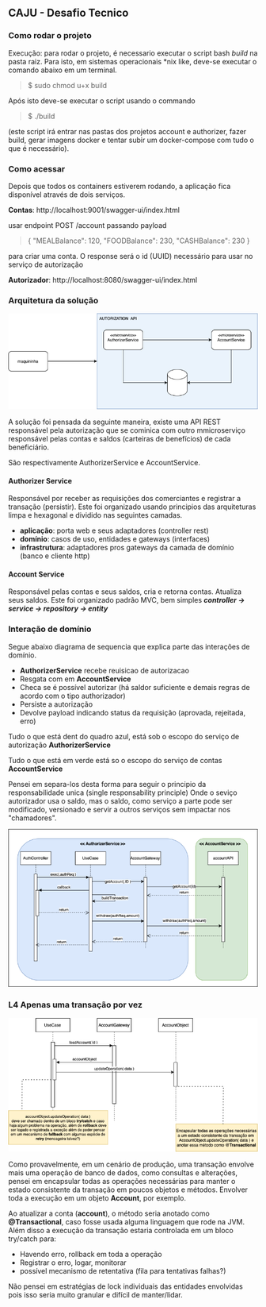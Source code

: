## CAJU - Desafio Tecnico


### Como rodar o projeto

Execução: para rodar o projeto, é necessario executar o script bash *build* na pasta raiz.
Para isto, em sistemas operacionais *nix like, deve-se executar o comando abaixo em um terminal.
> $ sudo chmod u+x build

Após isto deve-se executar o script usando o commando
> $ ./build

(este script irá entrar nas pastas dos projetos account e authorizer, fazer build, gerar imagens docker e tentar subir um docker-compose com tudo o que é necessário).

### Como acessar

Depois que todos os containers estiverem rodando, a aplicação fica disponível através de dois serviços.

**Contas**: http://localhost:9001/swagger-ui/index.html

usar endpoint POST /account passando payload 
> {
"MEALBalance": 120,
"FOODBalance": 230,
"CASHBalance": 230
} 

para criar uma conta. O response será o id (UUID) necessário para usar no serviço de autorização

**Autorizador**: http://localhost:8080/swagger-ui/index.html


### Arquitetura da solução
![Alt text](img/caju-desafio.drawio.png?raw=true "Title")

A solução foi pensada da seguinte maneira, existe uma API REST responsável pela autorização que se cominica com outro mmicroserviço responsável
pelas contas e saldos (carteiras de benefícios) de cada beneficiário.

São respectivamente AuthorizerService e AccountService.

#### Authorizer Service 
Responsável por receber as requisições dos comerciantes e registrar a transação (persistir).
Este foi organizado usando principios das arquiteturas limpa e hexagonal e dividido nas seguintes camadas.
* **aplicação**: porta web e seus adaptadores (controller rest)
* **domínio**: casos de uso, entidades e gateways (interfaces)
* **infrastrutura**: adaptadores pros gateways da camada de domínio (banco e cliente http)

#### Account Service 
Responsável pelas contas e seus saldos, cria e retorna contas. Atualiza seus saldos.
Este foi organizado padrão MVC, bem simples ***controller -> service -> repository -> entity***


### Interação de domínio
Segue abaixo diagrama de sequencia que explica parte das interações de domínio.
* **AuthorizerService** recebe reuisicao de autorizacao
* Resgata com em **AccountService**
* Checa se é possível autorizar (há saldor suficiente e demais regras de acordo com o tipo authorizador)
* Persiste a autorização
* Devolve payload indicando status da requisição (aprovada, rejeitada, erro)

Tudo o que está dent do quadro azul, está sob o escopo do serviço de autorização **AuthorizerService**

Tudo o que está em verde está so o escopo do serviço de contas **AccountService**

Pensei em separa-los desta forma para seguir o principio da responsabilidade unica (single responsability principle)
Onde o seviço autorizador usa o saldo, mas o saldo, como serviço a parte pode ser modificado, versionado e servir a outros serviços
sem impactar nos "chamadores".

![Alt text](img/interacoes-de-dominio.drawio.png?raw=true "Title")

### L4 Apenas uma transação por vez

![Alt text](img/garantia-de-1-transacao-por-vez.drawio.png?raw=true "Title")

Como provavelmente, em um cenário de produção, uma transação envolve mais uma operação de banco de dados, como consultas e alterações,
pensei em encapsular todas as operações necessárias para manter o estado consistente da transação em poucos objetos e métodos.
Envolver toda a execução em um objeto **Account**, por exemplo. 

Ao atualizar a conta (**account**), o método seria anotado como **@Transactional**, caso fosse usada alguma linguagem 
que rode na JVM. Além disso a execução da transação estaria controlada em um bloco try/catch para:
* Havendo erro, rollback em toda a operação
* Registrar o erro, logar, monitorar
* possível mecanismo de retentativa (fila para tentativas falhas?)

Não pensei em estratégias de lock individuais das entidades envolvidas pois isso seria muito granular e difícil de manter/lidar.

